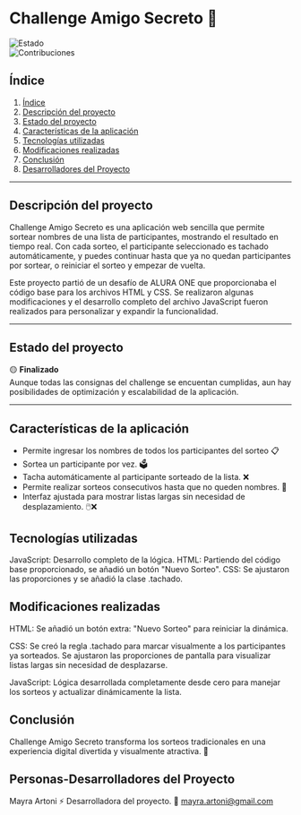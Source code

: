 # Challenge Amigo Secreto 🎉  

![Estado](https://img.shields.io/badge/Estado-Finalizado-green)  
![Contribuciones](https://img.shields.io/badge/Contribuciones-Bienvenidas-blue)  


## Índice  

1. [Índice](#índice)  
2. [Descripción del proyecto](#descripción-del-proyecto)  
3. [Estado del proyecto](#estado-del-proyecto)  
4. [Características de la aplicación](#características-de-la-aplicación)   
5. [Tecnologías utilizadas](#tecnologías-utilizadas)  
6. [Modificaciones realizadas](#modificaciones-realizadas)
7. [Conclusión](#conclusión)   
8. [Desarrolladores del Proyecto](#personas-desarrolladores-del-proyecto)  
 

---

## Descripción del proyecto  

Challenge Amigo Secreto es una aplicación web sencilla que permite sortear nombres de una lista de participantes, mostrando el resultado en tiempo real. Con cada sorteo, el participante seleccionado es tachado automáticamente, y puedes continuar hasta que ya no quedan participantes por sortear, o reiniciar el sorteo y empezar de vuelta.  

Este proyecto partió de un desafío de ALURA ONE que proporcionaba el código base para los archivos HTML y CSS. Se realizaron algunas modificaciones y el desarrollo completo del archivo JavaScript fueron realizados para personalizar y expandir la funcionalidad.  

---

## Estado del proyecto  

🟡 **Finalizado**  
Aunque todas las consignas del challenge se encuentan cumplidas, aun hay posibilidades de optimización y escalabilidad de la aplicación.   

---

## Características de la aplicación

- Permite ingresar los nombres de todos los participantes del sorteo 📋
- Sortea un participante por vez.  🗳️  
- Tacha automáticamente al participante sorteado de la lista. ❌  
- Permite realizar sorteos consecutivos hasta que no queden nombres. 🔄  
- Interfaz ajustada para mostrar listas largas sin necesidad de desplazamiento. 🖱️❌

## Tecnologías utilizadas

JavaScript: Desarrollo completo de la lógica.
HTML: Partiendo del código base proporcionado, se añadió un botón "Nuevo Sorteo".
CSS: Se ajustaron las proporciones y se añadió la clase .tachado.

## Modificaciones realizadas

HTML:
Se añadió un botón extra: "Nuevo Sorteo" para reiniciar la dinámica.

CSS:
Se creó la regla .tachado para marcar visualmente a los participantes ya sorteados.
Se ajustaron las proporciones de pantalla para visualizar listas largas sin necesidad de desplazarse.

JavaScript:
Lógica desarrollada completamente desde cero para manejar los sorteos y actualizar dinámicamente la lista.

## Conclusión
Challenge Amigo Secreto transforma los sorteos tradicionales en una experiencia digital divertida y visualmente atractiva. 🎁

## Personas-Desarrolladores del Proyecto

Mayra Artoni
⚡ Desarrolladora del proyecto.
📧 mayra.artoni@gmail.com



